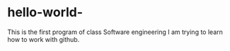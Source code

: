 # hello-world-
This is the first program of class Software engineering 
I am trying to learn how to work with github.

